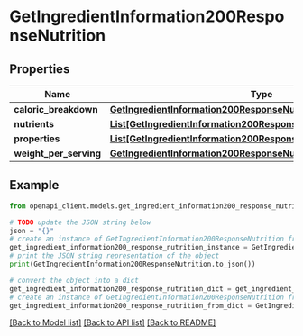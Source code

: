 # GetIngredientInformation200ResponseNutrition


## Properties

Name | Type | Description | Notes
------------ | ------------- | ------------- | -------------
**caloric_breakdown** | [**GetIngredientInformation200ResponseNutritionCaloricBreakdown**](GetIngredientInformation200ResponseNutritionCaloricBreakdown.md) |  | 
**nutrients** | [**List[GetIngredientInformation200ResponseNutritionNutrientsInner]**](GetIngredientInformation200ResponseNutritionNutrientsInner.md) |  | 
**properties** | [**List[GetIngredientInformation200ResponseNutritionPropertiesInner]**](GetIngredientInformation200ResponseNutritionPropertiesInner.md) |  | 
**weight_per_serving** | [**GetIngredientInformation200ResponseNutritionWeightPerServing**](GetIngredientInformation200ResponseNutritionWeightPerServing.md) |  | 

## Example

```python
from openapi_client.models.get_ingredient_information200_response_nutrition import GetIngredientInformation200ResponseNutrition

# TODO update the JSON string below
json = "{}"
# create an instance of GetIngredientInformation200ResponseNutrition from a JSON string
get_ingredient_information200_response_nutrition_instance = GetIngredientInformation200ResponseNutrition.from_json(json)
# print the JSON string representation of the object
print(GetIngredientInformation200ResponseNutrition.to_json())

# convert the object into a dict
get_ingredient_information200_response_nutrition_dict = get_ingredient_information200_response_nutrition_instance.to_dict()
# create an instance of GetIngredientInformation200ResponseNutrition from a dict
get_ingredient_information200_response_nutrition_from_dict = GetIngredientInformation200ResponseNutrition.from_dict(get_ingredient_information200_response_nutrition_dict)
```
[[Back to Model list]](../README.md#documentation-for-models) [[Back to API list]](../README.md#documentation-for-api-endpoints) [[Back to README]](../README.md)


